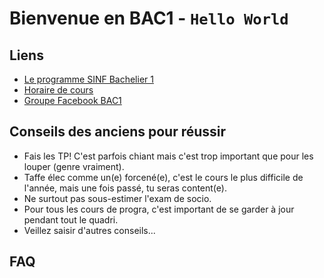 # Bienvenue en BAC1 - `Hello World`

## Liens

* [Le programme SINF Bachelier 1](https://uclouvain.be/prog-2021-sinf1ba-an1)
* [Horaire de cours](http://horaire.uclouvain.be/direct/index.jsp?projectId=14&displayConfName=webEtudiant&showTree=true&showOptions=true&login=etudiant&password=student&code=sinf11ba)
* [Groupe Facebook BAC1](https://www.facebook.com/groups/328097395078300)


## Conseils des anciens pour réussir

* Fais les TP! C'est parfois chiant mais c'est trop important que pour les louper (genre vraiment).
* Taffe élec comme un(e) forcené(e), c'est le cours le plus difficile de l'année, mais une fois passé, tu seras content(e).
* Ne surtout pas sous-estimer l'exam de socio.
* Pour tous les cours de progra, c'est important de se garder à jour pendant tout le quadri.
* Veillez saisir d'autres conseils... 

## FAQ
